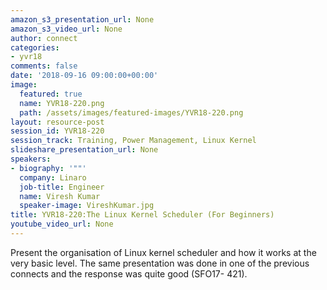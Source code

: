 ```yaml
---
amazon_s3_presentation_url: None
amazon_s3_video_url: None
author: connect
categories:
- yvr18
comments: false
date: '2018-09-16 09:00:00+00:00'
image:
  featured: true
  name: YVR18-220.png
  path: /assets/images/featured-images/YVR18-220.png
layout: resource-post
session_id: YVR18-220
session_track: Training, Power Management, Linux Kernel
slideshare_presentation_url: None
speakers:
- biography: '""'
  company: Linaro
  job-title: Engineer
  name: Viresh Kumar
  speaker-image: VireshKumar.jpg
title: YVR18-220:The Linux Kernel Scheduler (For Beginners)
youtube_video_url: None
---
```


Present the organisation of Linux kernel scheduler and how it works at the very basic level. The same presentation was done in one of the previous connects and the response was quite good (SFO17- 421).
